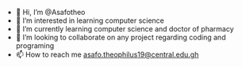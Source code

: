 - 👋 Hi, I’m @Asafotheo
- 👀 I’m interested in learning computer science 
- 🌱 I’m currently learning computer science and doctor of pharmacy 
- 💞️ I’m looking to collaborate on any project regarding coding and programing 
- 📫 How to reach me asafo.theophilus19@central.edu.gh

<!---
Asafotheo/Asafotheo is a ✨ special ✨ repository because its `README.md` (this file) appears on your GitHub profile.
You can click the Preview link to take a look at your changes.
--->
